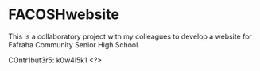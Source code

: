 # FACOSHwebsite
This is a collaboratory project with my colleagues to develop a website for Fafraha Community Senior High School.

COntr1but3r5:
	<?> k0w4l5k1
	<?> 
	<?>
	<?>
	<?>

